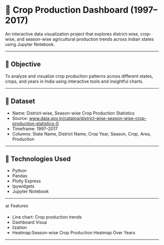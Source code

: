 # 🌾 Crop Production Dashboard (1997–2017)

An interactive data visualization project that explores district-wise, crop-wise, and season-wise agricultural production trends across Indian states using Jupyter Notebook.

---

## 📌 Objective

To analyze and visualize crop production patterns across different states, crops, and years in India using interactive tools and insightful charts.

---

## 📂 Dataset

- Name: District-wise, Season-wise Crop Production Statistics
- Source: www.data.gov.in/catalog/district-wise-season-wise-crop-production-statistics-0
- Timeframe: 1997–2017
- Columns: State Name, District Name, Crop Year, Season, Crop, Area, Production

---

## 🧰 Technologies Used

- Python 
- Pandas
- Plotly Express
- Ipywidgets
- Jupyter Notebook

---

📊 Features


-  Line chart: Crop production trends 
- Dashboard Visua
- lization
- Heatmap:Season-wise Crop Production Heatmap Over Years

---

